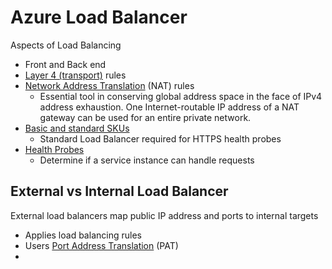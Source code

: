 # Azure Load Balancer

Aspects of Load Balancing
* Front and Back end
* [Layer 4 (transport)](https://en.wikipedia.org/wiki/OSI_model#Layer_4:_Transport_Layer) rules
* [Network Address Translation](https://www.wikiwand.com/en/Network_address_translation) (NAT) rules
  * Essential tool in conserving global address space in the face of IPv4 address exhaustion. One Internet-routable IP address of a NAT gateway can be used for an entire private network.
* [Basic and standard SKUs](https://docs.microsoft.com/en-us/azure/load-balancer/concepts-limitations#skus)
  * Standard Load Balancer required for HTTPS health probes
* [Health Probes](https://docs.microsoft.com/en-us/azure/load-balancer/load-balancer-custom-probe-overview)
  * Determine if a service instance can handle requests

## External vs Internal Load Balancer

External load balancers map public IP address and ports to internal targets
* Applies load balancing rules
* Users [Port Address Translation](https://infra.engineer/azure/47-azure-nat-and-pat-through-load-balancer) (PAT)
* 




